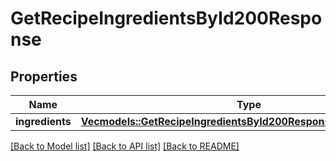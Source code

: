 # GetRecipeIngredientsById200Response

## Properties

Name | Type | Description | Notes
------------ | ------------- | ------------- | -------------
**ingredients** | [**Vec<models::GetRecipeIngredientsById200ResponseIngredientsInner>**](getRecipeIngredientsByID_200_response_ingredients_inner.md) |  | 

[[Back to Model list]](../README.md#documentation-for-models) [[Back to API list]](../README.md#documentation-for-api-endpoints) [[Back to README]](../README.md)


